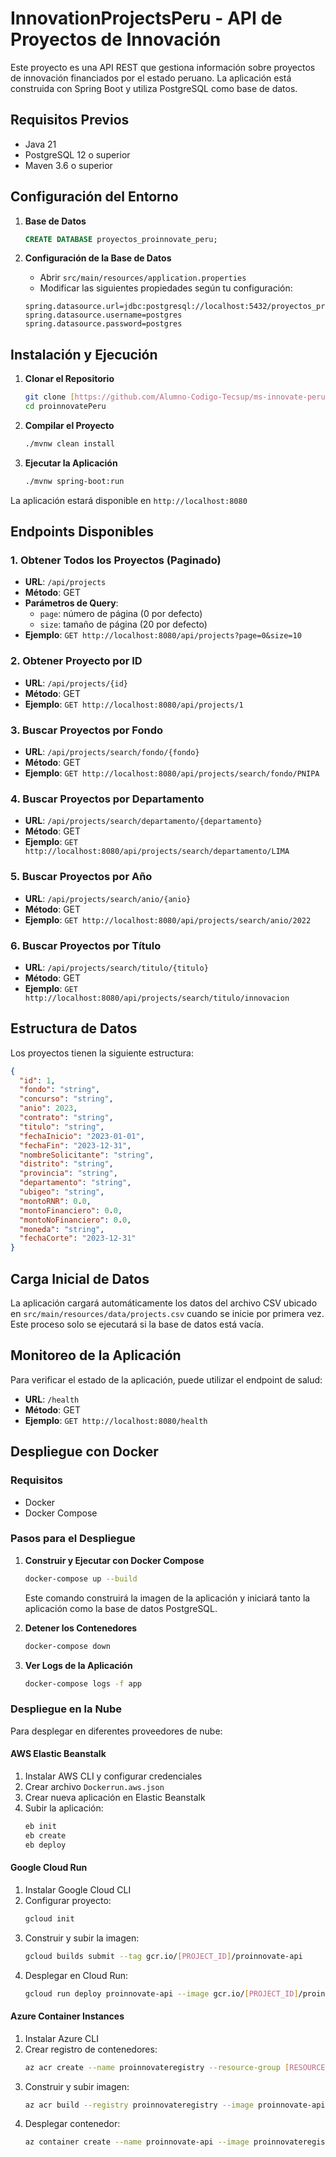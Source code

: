 # InnovationProjectsPeru - API de Proyectos de Innovación

Este proyecto es una API REST que gestiona información sobre proyectos de innovación financiados por el estado peruano. La aplicación está construida con Spring Boot y utiliza PostgreSQL como base de datos.

## Requisitos Previos

- Java 21
- PostgreSQL 12 o superior
- Maven 3.6 o superior

## Configuración del Entorno

1. **Base de Datos**
   ```sql
   CREATE DATABASE proyectos_proinnovate_peru;
   ```

2. **Configuración de la Base de Datos**
   - Abrir `src/main/resources/application.properties`
   - Modificar las siguientes propiedades según tu configuración:
   ```properties
   spring.datasource.url=jdbc:postgresql://localhost:5432/proyectos_proinnovate_peru
   spring.datasource.username=postgres
   spring.datasource.password=postgres
   ```

## Instalación y Ejecución

1. **Clonar el Repositorio**
   ```bash
   git clone [https://github.com/Alumno-Codigo-Tecsup/ms-innovate-peru.git]
   cd proinnovatePeru
   ```

2. **Compilar el Proyecto**
   ```bash
   ./mvnw clean install
   ```

3. **Ejecutar la Aplicación**
   ```bash
   ./mvnw spring-boot:run
   ```

La aplicación estará disponible en `http://localhost:8080`

## Endpoints Disponibles

### 1. Obtener Todos los Proyectos (Paginado)
- **URL**: `/api/projects`
- **Método**: GET
- **Parámetros de Query**:
  - `page`: número de página (0 por defecto)
  - `size`: tamaño de página (20 por defecto)
- **Ejemplo**: `GET http://localhost:8080/api/projects?page=0&size=10`

### 2. Obtener Proyecto por ID
- **URL**: `/api/projects/{id}`
- **Método**: GET
- **Ejemplo**: `GET http://localhost:8080/api/projects/1`

### 3. Buscar Proyectos por Fondo
- **URL**: `/api/projects/search/fondo/{fondo}`
- **Método**: GET
- **Ejemplo**: `GET http://localhost:8080/api/projects/search/fondo/PNIPA`

### 4. Buscar Proyectos por Departamento
- **URL**: `/api/projects/search/departamento/{departamento}`
- **Método**: GET
- **Ejemplo**: `GET http://localhost:8080/api/projects/search/departamento/LIMA`

### 5. Buscar Proyectos por Año
- **URL**: `/api/projects/search/anio/{anio}`
- **Método**: GET
- **Ejemplo**: `GET http://localhost:8080/api/projects/search/anio/2022`

### 6. Buscar Proyectos por Título
- **URL**: `/api/projects/search/titulo/{titulo}`
- **Método**: GET
- **Ejemplo**: `GET http://localhost:8080/api/projects/search/titulo/innovacion`

## Estructura de Datos

Los proyectos tienen la siguiente estructura:

```json
{
  "id": 1,
  "fondo": "string",
  "concurso": "string",
  "anio": 2023,
  "contrato": "string",
  "titulo": "string",
  "fechaInicio": "2023-01-01",
  "fechaFin": "2023-12-31",
  "nombreSolicitante": "string",
  "distrito": "string",
  "provincia": "string",
  "departamento": "string",
  "ubigeo": "string",
  "montoRNR": 0.0,
  "montoFinanciero": 0.0,
  "montoNoFinanciero": 0.0,
  "moneda": "string",
  "fechaCorte": "2023-12-31"
}
```

## Carga Inicial de Datos

La aplicación cargará automáticamente los datos del archivo CSV ubicado en `src/main/resources/data/projects.csv` cuando se inicie por primera vez. Este proceso solo se ejecutará si la base de datos está vacía.

## Monitoreo de la Aplicación

Para verificar el estado de la aplicación, puede utilizar el endpoint de salud:
- **URL**: `/health`
- **Método**: GET
- **Ejemplo**: `GET http://localhost:8080/health`

## Despliegue con Docker

### Requisitos
- Docker
- Docker Compose

### Pasos para el Despliegue

1. **Construir y Ejecutar con Docker Compose**
   ```bash
   docker-compose up --build
   ```
   Este comando construirá la imagen de la aplicación y iniciará tanto la aplicación como la base de datos PostgreSQL.

2. **Detener los Contenedores**
   ```bash
   docker-compose down
   ```

3. **Ver Logs de la Aplicación**
   ```bash
   docker-compose logs -f app
   ```

### Despliegue en la Nube

Para desplegar en diferentes proveedores de nube:

#### AWS Elastic Beanstalk
1. Instalar AWS CLI y configurar credenciales
2. Crear archivo `Dockerrun.aws.json`
3. Crear nueva aplicación en Elastic Beanstalk
4. Subir la aplicación:
   ```bash
   eb init
   eb create
   eb deploy
   ```

#### Google Cloud Run
1. Instalar Google Cloud CLI
2. Configurar proyecto:
   ```bash
   gcloud init
   ```
3. Construir y subir la imagen:
   ```bash
   gcloud builds submit --tag gcr.io/[PROJECT_ID]/proinnovate-api
   ```
4. Desplegar en Cloud Run:
   ```bash
   gcloud run deploy proinnovate-api --image gcr.io/[PROJECT_ID]/proinnovate-api
   ```

#### Azure Container Instances
1. Instalar Azure CLI
2. Crear registro de contenedores:
   ```bash
   az acr create --name proinnovateregistry --resource-group [RESOURCE_GROUP] --sku Basic
   ```
3. Construir y subir imagen:
   ```bash
   az acr build --registry proinnovateregistry --image proinnovate-api .
   ```
4. Desplegar contenedor:
   ```bash
   az container create --name proinnovate-api --image proinnovateregistry.azurecr.io/proinnovate-api:latest
   ``` 